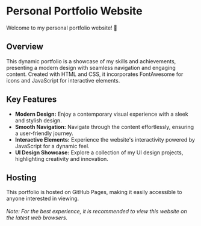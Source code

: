 # Personal Portfolio Website

Welcome to my personal portfolio website! 🚀

## Overview
This dynamic portfolio is a showcase of my skills and achievements, presenting a modern design with seamless navigation and engaging content. Created with HTML and CSS, it incorporates FontAwesome for icons and JavaScript for interactive elements.

## Key Features 
* **Modern Design:** Enjoy a contemporary visual experience with a sleek and stylish design.<br>
* **Smooth Navigation:** Navigate through the content effortlessly, ensuring a user-friendly journey.<br>
* **Interactive Elements:** Experience the website's interactivity powered by JavaScript for a dynamic feel.<br>
* **UI Design Showcase:** Explore a collection of my UI design projects, highlighting creativity and innovation.<br>

## Hosting
This portfolio is hosted on GitHub Pages, making it easily accessible to anyone interested in viewing.
<br>
<br>
*Note: For the best experience, it is recommended to view this website on the latest web browsers.*
